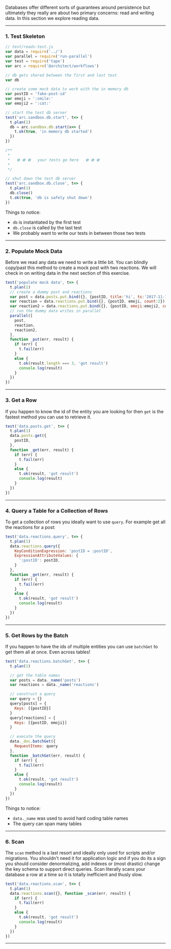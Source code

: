 Databases offer different sorts of guarantees around persistence but ultimately they really are about two primary concerns: read and writing data. In this section we explore reading data.

---
### 1. Test Skeleton

```javascript
// test/reads-test.js
var data = require('../')
var parallel = require('run-parallel')
var test = require('tape')
var arc = require('@architect/workflows')

// db gets shared between the first and last test
var db

// create some mock data to work with the in memory db
var postID = 'fake-post-id'
var emoji = ':smile:'
var emoji2 = ':cat:'

// start the test db server
test('arc.sandbox.db.start', t=> {
  t.plan(1)
  db = arc.sandbox.db.start(x=> {
    t.ok(true, 'in memory db started')
  })
})

/**
 *
 *   ✿ ✿ ✿   your tests go here   ✿ ✿ ✿
 *
 */

// shut down the test db server
test('arc.sandbox.db.close', t=> {
  t.plan(1)
  db.close()
  t.ok(true, 'db is safely shut down')
})

```

Things to notice:

- `db` is instantiated by the first test
- `db.close` is called by the last test
- We probably want to write our tests in between those two tests


---
### 2. Populate Mock Data

Before we read any data we need to write a little bit. You can blindly copy/past this method to create a mock post with two reactions. We will check in on writing data in the next section of this exercise.


```javascript
test('populate mock data', t=> {
  t.plan(1)
  // create a dummy post and reactions
  var post = data.posts.put.bind({}, {postID, title:'hi', ts:'2017-11-11'})
  var reaction = data.reactions.put.bind({}, {postID, emoji, count:2})
  var reaction2 = data.reactions.put.bind({}, {postID, emoji:emoji2, count:1})
  // run the dummy data writes in parallel
  parallel([
    post,
    reaction,
    reaction2,
  ],
  function _put(err, result) {
    if (err) {
      t.fail(err)
    }
    else {
      t.ok(result.length === 3, 'got result')
      console.log(result)
    }
  })
})
```

---
### 3. Get a Row

 If you happen to know the id of the entity you are looking for then `get` is the fastest method you can use to retrieve it.

```javascript
test('data.posts.get', t=> {
  t.plan(1)
  data.posts.get({
    postID,
  },
  function _get(err, result) {
    if (err) {
      t.fail(err)
    }
    else {
      t.ok(result, 'got result')
      console.log(result)
    }
  })
})
```

---
### 4. Query a Table for a Collection of Rows

To get a collection of rows you ideally want to use `query`. For example get all the reactions for a post:

```javascript
test('data.reactions.query', t=> {
  t.plan(1)
  data.reactions.query({
    KeyConditionExpression: 'postID = :postID',
    ExpressionAttributeValues: {
      ':postID': postID,
    }
  },
  function _get(err, result) {
    if (err) {
      t.fail(err)
    }
    else {
      t.ok(result, 'got result')
      console.log(result)
    }
  })
})
```

---
### 5. Get Rows by the Batch

If you happen to have the ids of multiple entities you can use `batchGet` to get them all at once. Even across tables!

```javascript
test('data.reactions.batchGet', t=> {
  t.plan(1)

  // get the table names
  var posts = data._name('posts')
  var reactions = data._name('reactions')

  // construct a query
  var query = {}
  query[posts] = {
    Keys: [{postID}]
  }
  query[reactions] = {
    Keys: [{postID, emoji}]
  }

  // execute the query
  data._doc.batchGet({
    RequestItems: query
  },
  function _batchGet(err, result) {
    if (err) {
      t.fail(err)
    }
    else {
      t.ok(result, 'got result')
      console.log(result)
    }
  })
})
```

Things to notice:

- `data._name` was used to avoid hard coding table names
- The query can span many tables

---
### 6. Scan

The `scan` method is a last resort and ideally only used for scripts and/or migrations. You shouldn't need it for application logic and if you do its a sign you should consider denormalizing, add indexes or (most drastic) change the key schema to support direct queries. Scan literally scans your database a row at a time so it is totally inefficient and thusly slow.

```javascript
test('data.reactions.scan', t=> {
  t.plan(1)
  data.reactions.scan({}, function _scan(err, result) {
    if (err) {
      t.fail(err)
    }
    else {
      t.ok(result, 'got result')
      console.log(result)
    }
  })
})
```

---
